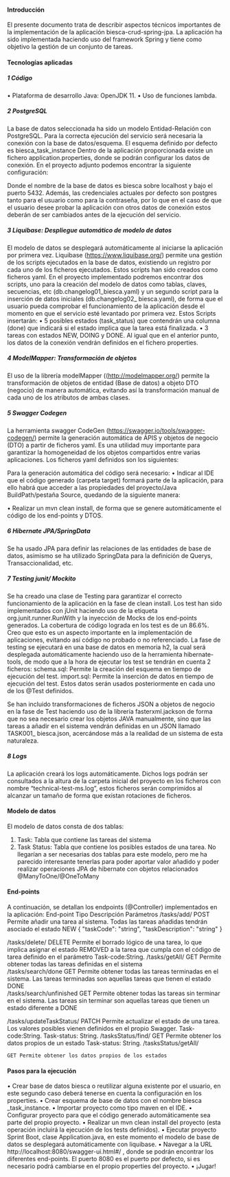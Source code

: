 


####	Introducción

El presente documento trata de describir aspectos técnicos importantes de la implementación de la aplicación biesca-crud-spring-jpa.
La aplicación ha sido implementada haciendo uso del framework Spring y tiene como objetivo la gestión de un conjunto de tareas.

####	Tecnologías aplicadas

##### 1	Código

•	Plataforma de desarrollo Java: OpenJDK 11. 
•	Uso de funciones lambda.

#####	2 PostgreSQL

La base de datos seleccionada ha sido un modelo Entidad-Relación con PostgreSQL. Para la correcta ejecución del servicio será necesaria la conexión con la base de datos/esquema.
El esquema definido por defecto es biesca_task_instance
Dentro de la aplicación proporcionada existe un fichero application.properties, donde se podrán configurar los datos de conexión. 
En el proyecto adjunto podemos encontrar la siguiente configuración:
 
Donde el nombre de la base de datos es biesca sobre localhost y bajo el puerto 5432. Además, las credenciales actuales por defecto son postgres tanto para el usuario como para la contraseña, por lo que en el caso de que el usuario desee probar la aplicación con otros datos de conexión estos deberán de ser cambiados antes de la ejecución del servicio.

##### 3	Liquibase: Despliegue automático de modelo de datos

El modelo de datos se desplegará automáticamente al iniciarse la aplicación por primera vez. 
Liquibase (https://www.liquibase.org/) permite una gestión de los scripts ejecutados en la base de datos, existiendo un registro por cada uno de los ficheros ejecutados. Estos scripts han sido creados como ficheros yaml.
En el proyecto implementado podremos encontrar dos scripts, uno para la creación del modelo de datos como tablas, claves, secuencias, etc (db.changelog01_biesca.yaml) y un segundo script para la inserción de datos iniciales (db.changelog02_ biesca.yaml), de forma que el usuario pueda comprobar el funcionamiento de la aplicación desde el momento en que el servicio esté levantado por primera vez. Estos Scripts insertarán:
•	 5 posibles estados (task_status) que contendrán una columna (done) que indicará si el estado implica que la tarea está finalizada.
•	3 tareas con estados NEW, DOING y DONE.
Al igual que en el anterior punto, los datos de la conexión vendrán definidos en el fichero properties.

##### 4	ModelMapper: Transformación de objetos

El uso de la librería modelMapper ((http://modelmapper.org/) permite la transformación de objetos de entidad (Base de datos) a objeto DTO (negocio) de manera automática, evitando así la transformación manual de cada uno de los atributos de ambas clases.

##### 5	Swagger Codegen

La herramienta swagger CodeGen (https://swagger.io/tools/swagger-codegen/) permite la generación automática de APIS y objetos de negocio (DTO) a partir de ficheros yaml. Es una utilidad muy importante para garantizar la homogeneidad de los objetos compartidos entre varias aplicaciones.
Los ficheros yaml definidos son los siguientes:
 
Para la generación automática del código será necesario:
•	Indicar al IDE que el código generado (carpeta target) formará parte de la aplicación, para ello habrá que acceder a las propiedades del proyecto/Java BuildPath/pestaña Source, quedando de la siguiente manera:

 

•	 Realizar un mvn clean install, de forma que se genere automáticamente el código de los end-points y DTOS.
##### 6	Hibernate JPA/SpringData

Se ha usado JPA para definir las relaciones de las entidades de base de datos, asimismo se ha utilizado SpringData para la definición de Querys, Transaccionalidad, etc.

##### 7	Testing junit/ Mockito

Se ha creado una clase de Testing para garantizar el correcto funcionamiento de la aplicación en la fase de clean install.
Los test han sido implementados con jUnit haciendo uso de la etiqueta org.junit.runner.RunWith y la inyección de Mocks de los end-points generados. 
La cobertura de código lograda en los test es de un 86.6%. Creo que esto es un aspecto importante en la implementación de aplicaciones, evitando así código no probado o no referenciado.
La fase de testing se ejecutará en una base de datos en memoria h2, la cual será desplegada automáticamente haciendo uso de la herramienta hibernate-tools, de modo que a la hora de ejecutar los test se tendrán en cuenta 2 ficheros:
schema.sql: Permite la creación del esquema en tiempo de ejecución del test.
import.sql: Permite la inserción de datos en tiempo de ejecución del test. Estos datos serán usados posteriormente en cada uno de los @Test definidos.

Se han incluido transformaciones de ficheros JSON a objetos de negocio en la fase de Test haciendo uso de la librería fasterxml.jackson de forma que no sea necesario crear los objetos JAVA manualmente, sino que las tareas a añadir en el sistema vendrán definidas en un JSON llamado TASK001_ biesca.json, acercándose más a la realidad de un sistema de esta naturaleza.

##### 8	Logs

La aplicación creará los logs automáticamente. Dichos logs podrán ser consultados a la altura de la carpeta inicial del proyecto en los ficheros con nombre “technical-test-ms.log”, estos ficheros serán comprimidos al alcanzar un tamaño de forma que existan rotaciones de ficheros.




####	Modelo de datos

El modelo de datos consta de dos tablas:
1.	Task: Tabla que contiene las tareas del sistema
2.	Task Status: Tabla que contiene los posibles estados de una tarea.
No llegarían a ser necesarias dos tablas para este modelo, pero me ha parecido interesante tenerlas para poder aportar valor añadido y poder realizar operaciones JPA de hibernate con objetos relacionados @ManyToOne/@OneToMany

                               


####	End-points

A continuación, se detallan los endpoints (@Controller) implementados en la aplicación:
End-point	Tipo	Descripción	Parámetros
/tasks/add/	POST	Permite añadir una tarea al sistema. Todas las tareas añadidas tendrán asociado el estado NEW	{
  "taskCode": "string",
  "taskDescription": "string"
}

/tasks/delete/	DELETE	Permite el borrado lógico de una tarea, lo que implica asignar el estado REMOVED a la tarea que cumpla con el código de tarea definido en el parámetro	Task-code:String. 
/tasks/getAll/
GET	Permite obtener todas las tareas definidas en el sistema	
/tasks/search/done
GET	Permite obtener todas las tareas terminadas en el sistema. Las tareas terminadas son aquellas tareas que tienen el estado DONE	
/tasks/search/unfinished
GET	Permite obtener todas las tareas sin terminar en el sistema. Las tareas sin terminar son aquellas tareas que tienen un estado diferente a DONE	

/tasks/updateTaskStatus/	PATCH	Permite actualizar el estado de una tarea. Los valores posibles vienen definidos en el propio Swagger.	Task-code:String. 
Task-status: String.
/tasksStatus/find/
GET	Permite obtener los datos propios de un estado	Task-status: String.
/tasksStatus/getAll/

	GET	Permite obtener los datos propios de los estados	




#### 	Pasos para la ejecución

•	Crear base de datos biesca o reutilizar alguna existente por el usuario, en este segundo caso deberá tenerse en cuenta la configuración en los properties.
•	Crear esquema de base de datos con el nombre biesca _task_instance.
•	Importar proyecto como tipo maven en el IDE.
•	Configurar proyecto para que el código generado automáticamente sea parte del propio proyecto.
•	Realizar un mvn clean install del proyecto (esta operación incluirá la ejecución de los tests definidos).
•	Ejecutar proyecto Sprint Boot, clase Application.java, en este momento el modelo de base de datos se desplegará automáticamente con liquibase.
•	Navegar a la URL http://localhost:8080/swagger-ui.html#/ , donde se podrán encontrar los diferentes end-points. El puerto 8080 es el puerto por defecto, si es necesario podrá cambiarse en el propio properties del proyecto.
•	¡Jugar!
